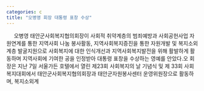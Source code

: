 ```yaml
---
categories: c
title: "오병영 회장 대통령 표창 수상"
---
```

&nbsp;&nbsp;&nbsp;&nbsp; 오병영 태안군사회복지협의회장이 사회적 취약계층의 범죄예방과 사회공헌사업 자원연계를 통한 지역사회 나눔 봉사활동, 지역사회복지증진을 통한 자원개발 및 복지소외계층 발굴지원으로 사회복지에 대한 인식개선과 지역사회복지발전을 위해 활발하게 활동하며 지역사회에 기여한 공을 인정받아 대통령 표창을 수상하는 영예를 안았다.오 회장은 지난 7일 서울가든 호텔에서 열린 제23회 사회복지의 날 기념식 및 제 33회 사회복지대회에서 태안군사회복지협의회장과 태안군자원봉사센터 운영위원장으로 활동하며, 복지소외계